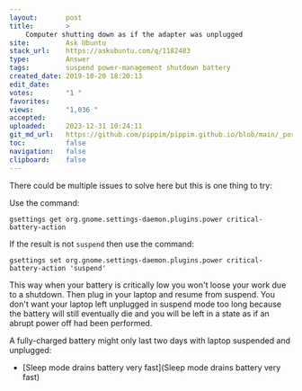 ```yaml
---
layout:       post
title:        >
    Computer shutting down as if the adapter was unplugged
site:         Ask Ubuntu
stack_url:    https://askubuntu.com/q/1182483
type:         Answer
tags:         suspend power-management shutdown battery
created_date: 2019-10-20 18:20:13
edit_date:    
votes:        "1 "
favorites:    
views:        "1,036 "
accepted:     
uploaded:     2023-12-31 10:24:11
git_md_url:   https://github.com/pippim/pippim.github.io/blob/main/_posts/2019/2019-10-20-Computer-shutting-down-as-if-the-adapter-was-unplugged.md
toc:          false
navigation:   false
clipboard:    false
---
```


There could be multiple issues to solve here but this is one thing to try:

Use the command:

``` 
gsettings get org.gnome.settings-daemon.plugins.power critical-battery-action
```

If the result is not `suspend` then use the command:

``` 
gsettings set org.gnome.settings-daemon.plugins.power critical-battery-action 'suspend'
```

This way when your battery is critically low you won't loose your work due to a shutdown. Then plug in your laptop and resume from suspend. You don't want your laptop left unplugged in suspend mode too long because the battery will still eventually die and you will be left in a state as if an abrupt power off had been performed.

A fully-charged battery might only last two days with laptop suspended and unplugged:

- [Sleep mode drains battery very fast](Sleep mode drains battery very fast)

